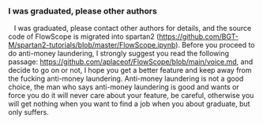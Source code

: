 ###  I was graduated, please other authors 

&nbsp;&nbsp;  I was graduated, please contact other authors for details, and the source code of FlowScope is migrated into spartan2 (<https://github.com/BGT-M/spartan2-tutorials/blob/master/FlowScope.ipynb>).  Before you proceed to do anti-money laundering, I strongly suggest you read the following passage: https://github.com/aplaceof/FlowScope/blob/main/voice.md, and decide to go on or not, I hope you get a better feature and keep away from the fucking anti-money laundering. Anti-money laundering is not a good  choice, the man who says anti-money laundering is good and wants or force you  do it will never care about your feature, be careful, otherwise  you will get nothing when you want to find a job when you about graduate, but only suffers.
